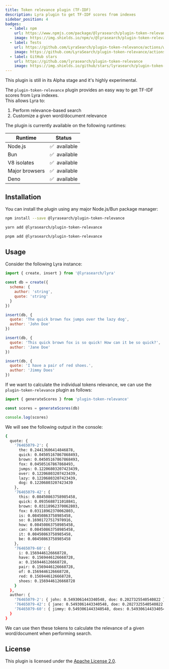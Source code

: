 ```yaml
---
title: Token relevance plugin (TF-IDF)
description: Lyra plugin to get TF-IDF scores from indexes
sidebar_position: 4
badges:
  - label: npm
    url: https://www.npmjs.com/package/@lyrasearch/plugin-token-relevance
    image: https://img.shields.io/npm/v/@lyrasearch/plugin-token-relevance?color=brightgreen
  - label: Tests
    url: https://github.com/LyraSearch/plugin-token-relevance/actions/workflows/tests.yml
    image: https://github.com/LyraSearch/plugin-token-relevance/actions/workflows/tests.yml/badge.svg
  - label: GitHub stars
    url: https://github.com/lyrasearch/plugin-token-relevance
    image: https://img.shields.io/github/stars/lyrasearch/plugin-token-relevance?style=social
---
```


<alert title="Beware!" status="error">
This plugin is still in its Alpha stage and it's highly experimental.
</alert>

The `plugin-token-relevance` plugin provides an easy way to get TF-IDF scores
from Lyra indexes. <br /> This allows Lyra to:

1. Perform relevance-based search
2. Customize a given word/document relevance

The plugin is currently available on the following runtimes:

| Runtime        | Status            |
| -------------- | ----------------- |
| Node.js        | ✅ &nbsp;available |
| Bun            | ✅ &nbsp;available |
| V8 isolates    | ✅ &nbsp;available |
| Major browsers | ✅ &nbsp;available |
| Deno           | ✅ &nbsp;available |

## Installation

You can install the plugin using any major Node.js/Bun package manager:

```bash
npm install --save @lyrasearch/plugin-token-relevance
```

```bash
yarn add @lyrasearch/plugin-token-relevance
```

```bash
pnpm add @lyrasearch/plugin-token-relevance
```

## Usage

Consider the following Lyra instance:

```js title="Lyra instance"
import { create, insert } from '@lyrasearch/lyra'

const db = create({
  schema: {
    author: 'string',
    quote: 'string'
  }
})

insert(db, {
  quote: 'The quick brown fox jumps over the lazy dog',
  author: 'John Doe'
})

insert(db, {
  quote: 'This quick brown fox is so quick! How can it be so quick?',
  author: 'Jane Doe'
})

insert(db, {
  quote: 'I have a pair of red shoes.',
  author: 'Jimmy Does'
})
```

If we want to calculate the individual tokens relevance, we can use the
`plugin-token-relevance` plugin as follows:

```js title="Calculate token relevance"
import { generateScores } from 'plugin-token-relevance'

const scores = generateScores(db)

console.log(scores)
```

We will see the following output in the console:

```bash title="Results"
{
  quote: {
    '76465079-2': {
      the: 0.24413606414846878,
      quick: 0.04505167867868493,
      brown: 0.04505167867868493,
      fox: 0.04505167867868493,
      jumps: 0.12206803207423439,
      over: 0.12206803207423439,
      lazy: 0.12206803207423439,
      dog: 0.12206803207423439
    },
    '76465079-42': {
      this: 0.08450863758985458,
      quick: 0.0935688711018841,
      brown: 0.03118962370062803,
      fox: 0.03118962370062803,
      is: 0.08450863758985458,
      so: 0.16901727517970916,
      how: 0.08450863758985458,
      can: 0.08450863758985458,
      it: 0.08450863758985458,
      be: 0.08450863758985458
    },
    '76465079-60': {
      i: 0.1569446126668728,
      have: 0.1569446126668728,
      a: 0.1569446126668728,
      pair: 0.1569446126668728,
      of: 0.1569446126668728,
      red: 0.1569446126668728,
      shoes: 0.1569446126668728
    }
  },
  author: {
    '76465079-2': { john: 0.5493061443340548, doe: 0.2027325540540822 },
    '76465079-42': { jane: 0.5493061443340548, doe: 0.2027325540540822 },
    '76465079-60': { jimmy: 0.5493061443340548, does: 0.5493061443340548 }
  }
}
```

We can use then these tokens to calculate the relevance of a given word/document
when performing search.

## License

This plugin is licensed under the
[Apache License 2.0](https://github.com/LyraSearch/plugin-token-relevance/blob/main/LICENSE.md).
